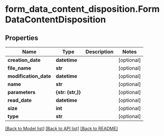 # form_data_content_disposition.FormDataContentDisposition

## Properties
Name | Type | Description | Notes
------------ | ------------- | ------------- | -------------
**creation_date** | **datetime** |  | [optional] 
**file_name** | **str** |  | [optional] 
**modification_date** | **datetime** |  | [optional] 
**name** | **str** |  | [optional] 
**parameters** | **{str: (str,)}** |  | [optional] 
**read_date** | **datetime** |  | [optional] 
**size** | **int** |  | [optional] 
**type** | **str** |  | [optional] 

[[Back to Model list]](../README.md#documentation-for-models) [[Back to API list]](../README.md#documentation-for-api-endpoints) [[Back to README]](../README.md)


